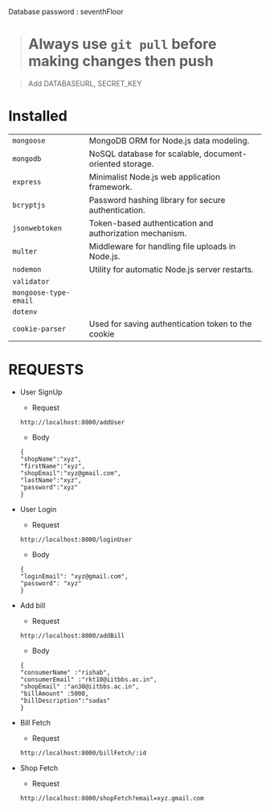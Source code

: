 Database password : seventhFloor
> # Always use `git pull` before making changes then push

>  Add DATABASEURL, SECRET_KEY

# Installed

|                       |                                                         |
| --------------------- | ------------------------------------------------------- |
| `mongoose`            | MongoDB ORM for Node.js data modeling.                  |
| `mongodb`             | NoSQL database for scalable, document-oriented storage. |
| `express`             | Minimalist Node.js web application framework.           |
| `bcryptjs`              | Password hashing library for secure authentication.     |
| `jsonwebtoken`        | Token-based authentication and authorization mechanism. |
| `multer`              | Middleware for handling file uploads in Node.js.        |
| `nodemon`             | Utility for automatic Node.js server restarts.          |
| `validator`           |                                                         |
| `mongoose-type-email` |                                                         |
| `dotenv`              |                                                         |
| `cookie-parser`              |Used for saving authentication token to the cookie                                                         |

# REQUESTS
- User SignUp
    - Request
    ```
    http://localhost:8000/addUser
    ```
    - Body
    ```
    {
    "shopName":"xyz",
    "firstName":"xyz",
    "shopEmail":"xyz@gmail.com",
    "lastName":"xyz",
    "password":"xyz"
    }
    ```

- User Login
    - Request
    ```
    http://localhost:8000/loginUser
    ```
    - Body
    ```
    {
    "loginEmail": "xyz@gmail.com",
    "password": "xyz"
    }
    ```
- Add bill
    - Request
    ```
    http://localhost:8000/addBill
    ```
    - Body
    ```
    {
    "consumerName" :"rishab",
    "consumerEmail" :"rkt10@iitbbs.ac.in",
    "shopEmail" :"an30@iitbbs.ac.in",
    "billAmount" :5000,
    "billDescription":"sadas"
    }
    ```
- Bill Fetch
    - Request
    ```
    http://localhost:8000/billFetch/:id
    ```
- Shop Fetch
    - Request
    ```
    http://localhost:8000/shopFetch?email=xyz.gmail.com
    ```



